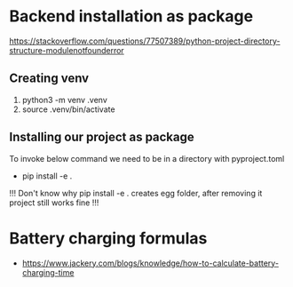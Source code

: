 # Backend installation as package
https://stackoverflow.com/questions/77507389/python-project-directory-structure-modulenotfounderror

## Creating venv
1) python3 -m venv .venv
2) source .venv/bin/activate

## Installing our project as package
To invoke below command we need to be in a directory with pyproject.toml
- pip install -e .

!!! Don't know why pip install -e . creates egg folder, after removing it 
project still works fine !!!

# Battery charging formulas
- https://www.jackery.com/blogs/knowledge/how-to-calculate-battery-charging-time